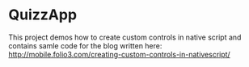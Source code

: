 # QuizzApp

This project demos how to create custom controls in native script and contains samle code for the blog written here:
http://mobile.folio3.com/creating-custom-controls-in-nativescript/
